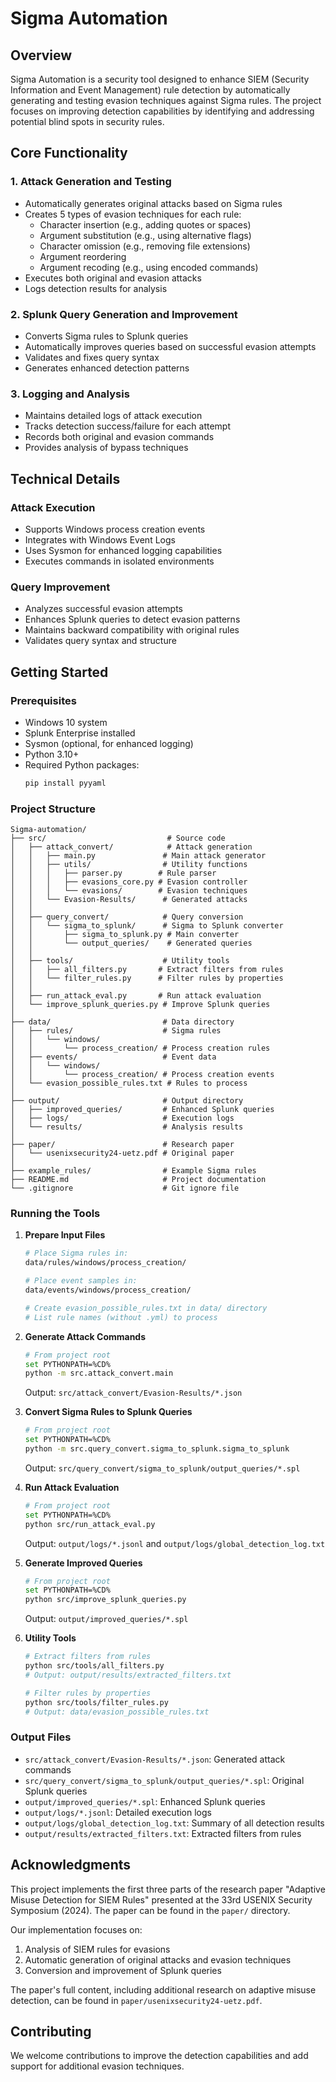 # Sigma Automation

## Overview
Sigma Automation is a security tool designed to enhance SIEM (Security Information and Event Management) rule detection by automatically generating and testing evasion techniques against Sigma rules. The project focuses on improving detection capabilities by identifying and addressing potential blind spots in security rules.

## Core Functionality

### 1. Attack Generation and Testing
- Automatically generates original attacks based on Sigma rules
- Creates 5 types of evasion techniques for each rule:
  - Character insertion (e.g., adding quotes or spaces)
  - Argument substitution (e.g., using alternative flags)
  - Character omission (e.g., removing file extensions)
  - Argument reordering
  - Argument recoding (e.g., using encoded commands)
- Executes both original and evasion attacks
- Logs detection results for analysis

### 2. Splunk Query Generation and Improvement
- Converts Sigma rules to Splunk queries
- Automatically improves queries based on successful evasion attempts
- Validates and fixes query syntax
- Generates enhanced detection patterns

### 3. Logging and Analysis
- Maintains detailed logs of attack execution
- Tracks detection success/failure for each attempt
- Records both original and evasion commands
- Provides analysis of bypass techniques

## Technical Details

### Attack Execution
- Supports Windows process creation events
- Integrates with Windows Event Logs
- Uses Sysmon for enhanced logging capabilities
- Executes commands in isolated environments

### Query Improvement
- Analyzes successful evasion attempts
- Enhances Splunk queries to detect evasion patterns
- Maintains backward compatibility with original rules
- Validates query syntax and structure

## Getting Started

### Prerequisites
- Windows 10 system
- Splunk Enterprise installed
- Sysmon (optional, for enhanced logging)
- Python 3.10+
- Required Python packages:
  ```bash
  pip install pyyaml
  ```

### Project Structure
```
Sigma-automation/
├── src/                           # Source code
│   ├── attack_convert/            # Attack generation
│   │   ├── main.py               # Main attack generator
│   │   ├── utils/                # Utility functions
│   │   │   ├── parser.py        # Rule parser
│   │   │   ├── evasions_core.py # Evasion controller
│   │   │   └── evasions/        # Evasion techniques
│   │   └── Evasion-Results/      # Generated attacks
│   │
│   ├── query_convert/            # Query conversion
│   │   └── sigma_to_splunk/      # Sigma to Splunk converter
│   │       ├── sigma_to_splunk.py # Main converter
│   │       └── output_queries/    # Generated queries
│   │
│   ├── tools/                    # Utility tools
│   │   ├── all_filters.py       # Extract filters from rules
│   │   └── filter_rules.py      # Filter rules by properties
│   │
│   ├── run_attack_eval.py       # Run attack evaluation
│   └── improve_splunk_queries.py # Improve Splunk queries
│
├── data/                         # Data directory
│   ├── rules/                    # Sigma rules
│   │   └── windows/
│   │       └── process_creation/ # Process creation rules
│   ├── events/                   # Event data
│   │   └── windows/
│   │       └── process_creation/ # Process creation events
│   └── evasion_possible_rules.txt # Rules to process
│
├── output/                       # Output directory
│   ├── improved_queries/         # Enhanced Splunk queries
│   ├── logs/                     # Execution logs
│   └── results/                  # Analysis results
│
├── paper/                        # Research paper
│   └── usenixsecurity24-uetz.pdf # Original paper
│
├── example_rules/                # Example Sigma rules
├── README.md                     # Project documentation
└── .gitignore                    # Git ignore file
```

### Running the Tools

1. **Prepare Input Files**
   ```bash
   # Place Sigma rules in:
   data/rules/windows/process_creation/
   
   # Place event samples in:
   data/events/windows/process_creation/
   
   # Create evasion_possible_rules.txt in data/ directory
   # List rule names (without .yml) to process
   ```

2. **Generate Attack Commands**
   ```bash
   # From project root
   set PYTHONPATH=%CD%
   python -m src.attack_convert.main
   ```
   Output: `src/attack_convert/Evasion-Results/*.json`

3. **Convert Sigma Rules to Splunk Queries**
   ```bash
   # From project root
   set PYTHONPATH=%CD%
   python -m src.query_convert.sigma_to_splunk.sigma_to_splunk
   ```
   Output: `src/query_convert/sigma_to_splunk/output_queries/*.spl`

4. **Run Attack Evaluation**
   ```bash
   # From project root
   set PYTHONPATH=%CD%
   python src/run_attack_eval.py
   ```
   Output: `output/logs/*.jsonl` and `output/logs/global_detection_log.txt`

5. **Generate Improved Queries**
   ```bash
   # From project root
   set PYTHONPATH=%CD%
   python src/improve_splunk_queries.py
   ```
   Output: `output/improved_queries/*.spl`

6. **Utility Tools**
   ```bash
   # Extract filters from rules
   python src/tools/all_filters.py
   # Output: output/results/extracted_filters.txt
   
   # Filter rules by properties
   python src/tools/filter_rules.py
   # Output: data/evasion_possible_rules.txt
   ```

### Output Files
- `src/attack_convert/Evasion-Results/*.json`: Generated attack commands
- `src/query_convert/sigma_to_splunk/output_queries/*.spl`: Original Splunk queries
- `output/improved_queries/*.spl`: Enhanced Splunk queries
- `output/logs/*.jsonl`: Detailed execution logs
- `output/logs/global_detection_log.txt`: Summary of all detection results
- `output/results/extracted_filters.txt`: Extracted filters from rules

## Acknowledgments
This project implements the first three parts of the research paper "Adaptive Misuse Detection for SIEM Rules" presented at the 33rd USENIX Security Symposium (2024). The paper can be found in the `paper/` directory.

Our implementation focuses on:
1. Analysis of SIEM rules for evasions
2. Automatic generation of original attacks and evasion techniques
3. Conversion and improvement of Splunk queries

The paper's full content, including additional research on adaptive misuse detection, can be found in `paper/usenixsecurity24-uetz.pdf`.

## Contributing
We welcome contributions to improve the detection capabilities and add support for additional evasion techniques.